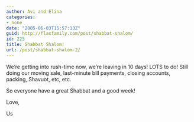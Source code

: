 ```yaml
---
author: Avi and Elina
categories:
- none
date: "2005-06-03T15:57:13Z"
guid: http://flaxfamily.com/post/shabbat-shalom/
id: 225
title: Shabbat Shalom!
url: /post/shabbat-shalom-2/
---
```

We&#8217;re getting into rush-time now, we&#8217;re leaving in 10 days! LOTS to do! Still doing our moving sale, last-minute bill payments, closing accounts, packing, Shavuot, etc, etc.

So everyone have a great Shabbat and a good week!

Love,
  
Us